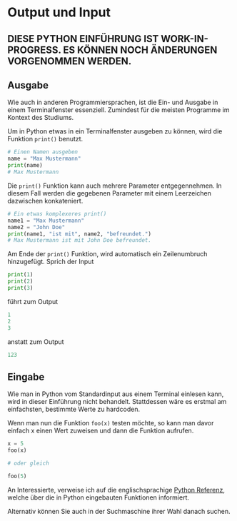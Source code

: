 # Output und Input

## **DIESE PYTHON EINFÜHRUNG IST WORK-IN-PROGRESS. ES KÖNNEN NOCH ÄNDERUNGEN VORGENOMMEN WERDEN.**

## Ausgabe
Wie auch in anderen Programmiersprachen, ist die Ein- und Ausgabe in einem Terminalfenster essenziell. Zumindest für die meisten Programme im Kontext des Studiums.

Um in Python etwas in ein Terminalfenster ausgeben zu können, wird die Funktion <code>print()</code> benutzt.
```Python
# Einen Namen ausgeben
name = "Max Mustermann"
print(name)
# Max Mustermann
```
Die <code>print()</code> Funktion kann auch mehrere Parameter entgegennehmen.
In diesem Fall werden die gegebenen Parameter mit einem Leerzeichen dazwischen konkateniert.
```Python
# Ein etwas komplexeres print()
name1 = "Max Mustermann"
name2 = "John Doe"
print(name1, "ist mit", name2, "befreundet.")
# Max Mustermann ist mit John Doe befreundet.
```
Am Ende der <code>print()</code> Funktion, wird automatisch ein Zeilenumbruch hinzugefügt.
Sprich der Input
```Python
print(1)
print(2)
print(3)
```
führt zum Output
```Python
1
2
3
```
anstatt zum Output
```Python
123
```


## Eingabe
Wie man in Python vom Standardinput aus einem Terminal einlesen kann, wird in dieser Einführung nicht behandelt.
Stattdessen wäre es erstmal am einfachsten, bestimmte Werte zu hardcoden.

Wenn man nun die Funktion <code>foo(x)</code> testen möchte, so kann man davor einfach x einen Wert zuweisen und dann die Funktion aufrufen.
```Python
x = 5
foo(x)

# oder gleich

foo(5)
```
An Interessierte, verweise ich auf die englischsprachige <a href="https://docs.python.org/3/library/functions.html" target="_blank">Python Referenz</a>, welche über die in Python eingebauten Funktionen informiert.

Alternativ können Sie auch in der Suchmaschine ihrer Wahl danach suchen.